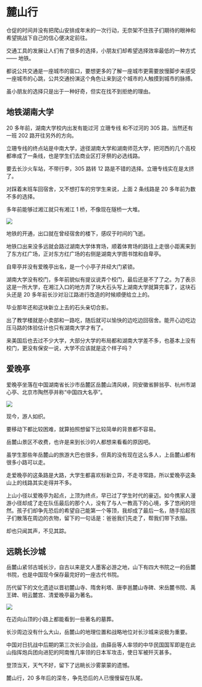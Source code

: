 # 麓山行
仓促的时间并没有把爬山安排成年末的一次行动，无奈架不住孩子们期待的眼神和希望挑战下自己的信心便决定前往。

交通工具的发展让人们有了很多的选择，小朋友们却希望选择效率最低的一种方式 —— 地铁。

都说公共交通是一座城市的窗口，要想更多的了解一座城市更需要放慢脚步来感受一座城市的心跳，公共交通扮演这个角色让来到这个城市的人触摸到城市的脉搏。

虽小朋友的选择只是出于一种好奇，但实在找不到拒绝的理由。

## 地铁湖南大学
20 多年前，湖南大学校内出发有能过河 立珊专线 和不过河的 305 路，当然还有一班 202 路开往另外的方向。

立珊专线的终点站是中南大学，途径湖南大学和湖南师范大学，把河西的几个高校都串成了一条线，也是学生们去商业区打牙祭的必选线路。

要去长沙火车站，不带行李，305 路转 12 路是不错的选择。立珊专线实在是太挤了。

对踩着末班车回宿舍，又不想打车的穷学生来说，上面 2 条线路是 20 多年前为数不多的选择。

多年前能够过湘江就只有湘江 1 桥，不像现在隧桥一大堆。

![](https://cdn.isharkfly.com/com-isharkfly-www/discourse-uploads/optimized/3X/a/2/a237f239d304bc0372aa4ca81d629610dbb65fb7_2_690x409.jpeg)

地铁的开通，出口就在曾经宿舍的楼下，感叹于时间的飞逝。

地铁口出来没多远就会路过湖南大学体育场，顺着体育场的路往上走很小距离来到了东方红广场，正对东方红广场的右侧是湖南大学图书馆和自卑亭。

自卑亭并没有爱晚亭出名，是一个小亭子并经大门紧锁。

湖南大学没有校门，多年前貌似有提议说弄个校门，最后还是不了了之。为了表示这是一所大学，在湘江入口的地方弄了块大石头写上湖南大学就算完事了，这块石头还是 20 多年前长沙对沿江路进行改造的时候顺便给立上的。

毕业那年还和这块新立上去的石头亲切合影。

出了教学楼就是小卖部和一路吃，随后就可以愉快的边吃边回宿舍。能开心边吃边压马路的体验估计也只有湖南大学才有了。

来美国后也去过不少大学，大部分大学的布局都和湖南大学差不多，也基本上没有校门，更没有保安一说，大学不应该就是这个样子吗？

## 爱晚亭
爱晚亭坐落在中国湖南省长沙市岳麓区岳麓山清风峡，同安徽省醉翁亭、杭州市湖心亭、北京市陶然亭并称“中国四大名亭”。

![](https://cdn.isharkfly.com/com-isharkfly-www/discourse-uploads/optimized/3X/e/d/ed872b278abaf0a4d03edc6e4240a6854dfee682_2_690x303.jpeg)

现今，游人如织。

要移动下都比较困难，就算拍照想留下比较简单的背景都不容易。

岳麓山景区不收费，也许是来到长沙的人都想来看看的原因吧。

虽学生那些年岳麓山的旅游大巴也很多，但真的没有现在这么多人，上岳麓山都有很多小路可以走。

走爱晚亭的这条路是大路，大学生都喜欢标新立异，不走寻常路，所以爱晚亭这条山上的线路其实走得并不多。

上山小径以爱晚亭为起点，上顶为终点，早已过了学生时代的豪迈。如今携家人漫游小径却成了走在队伍最后的那个人，没有了与人一教高下的心境，多了悠闲的坦然。孩子们却争先恐后的希望自己能第一个等顶，我却成了最后一名，随手拾起孩子们散落在周边的衣物，留下的一句话是：爸爸我们先走了，帮我们带下衣服。

却也只闻其声，不见其踪。

## 远眺长沙城

岳麓山紧邻古城长沙，自古以来是文人墨客必游之地，山下有四大书院之一的岳麓书院，也是中国现今保存最完好的一座古代书院。

历代留下的文化遗迹以晋初麓山寺、隋舍利塔、唐李邕麓山寺碑、宋岳麓书院、禹王碑、明云麓宫、清爱晚亭最为著名。

![](https://cdn.isharkfly.com/com-isharkfly-www/discourse-uploads/optimized/3X/6/e/6e99d289a497656d9cadb58e44d8069083536387_2_690x300.jpeg)

在迈向山顶的小路上都能看到一些著名的墓葬。

长沙周边没有什么大山，岳麓山的地理位置和战略地位对长沙城来说极为重要。

中国对日抗战中后期的第三次长沙会战，由薛岳等人率领的中华民国国军即是在此山指挥炮兵团向进犯的阿南惟几率领的日本军攻击，使日军被歼灭甚多。

登顶当天，天气不好，留下了远眺长沙雾蒙蒙的遗憾。

麓山行，20 多年后的深冬，争先恐后的人已慢慢留在队尾。